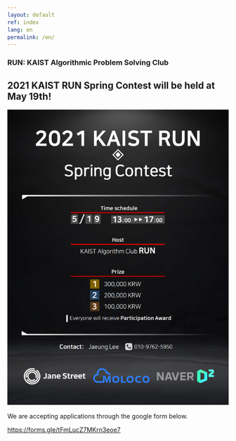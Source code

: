 ```yaml
---
layout: default
ref: index
lang: en
permalink: /en/
---
```


### RUN: KAIST Algorithmic Problem Solving Club
## 2021 KAIST RUN Spring Contest will be held at May 19th!

![poster](/index/poster_en.png)

We are accepting applications through the google form below.

https://forms.gle/tFmLucZ7MKrn3eoe7
